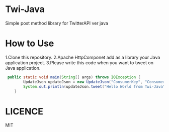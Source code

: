 # Twi-Java
Simple post method library for TwitterAPI ver java
# How to Use
1.Clone this repository.
2.Apache HttpComponet add as a library your Java application project.
3.Please write this code when you want to tweet on Java application.

```Java
 public static void main(String[] args) throws IOException {
        UpdateJson updateJson = new UpdateJson("ConsumerKey", "ConsumerSecret","AccessToken", "AccessTokenSecret");
        System.out.println(updateJson.tweet("Hello World from Twi-Java"));
    }
```    
# LICENCE
MIT
    

